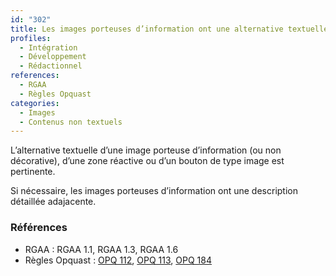 ```yaml
---
id: "302"
title: Les images porteuses d’information ont une alternative textuelle pertinente.
profiles:
  - Intégration
  - Développement
  - Rédactionnel
references:
  - RGAA
  - Règles Opquast
categories:
  - Images
  - Contenus non textuels
---
```


L’alternative textuelle d’une image porteuse d’information (ou non décorative), d’une zone réactive ou d’un bouton de type image est pertinente.

Si nécessaire, les images porteuses d’information ont une description détaillée adajacente.

### Références

*   RGAA : RGAA 1.1, RGAA 1.3, RGAA 1.6
*   Règles Opquast : [OPQ 112](https://checklists.opquast.com/fr/assurance-qualite-web/chaque-image-lien-est-dotee-dune-alternative-textuelle-appropriee), [OPQ 113](https://checklists.opquast.com/fr/assurance-qualite-web/chaque-image-porteuse-dinformation-est-dotee-dune-alternative-textuelle-appropriee), [OPQ 184](https://checklists.opquast.com/fr/assurance-qualite-web/les-pictogrammes-typographiques-sont-dotes-dune-alternative-appropriee)